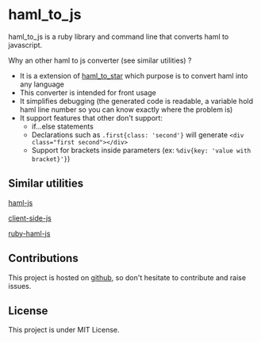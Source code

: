 haml_to_js
=========

haml_to_js is a ruby library and command line that converts haml to javascript.

Why an other haml to js converter (see similar utilities) ?
* It is a extension of [haml_to_star](https://github.com/sdrdis/haml_to_star) which purpose is to convert haml into any language
* This converter is intended for front usage
* It simplifies debugging (the generated code is readable, a variable hold haml line number so you can know exactly where the problem is)
* It support features that other don't support:
  * if...else statements
  * Declarations such as `.first{class: 'second'}` will generate `<div class="first second"></div>`
  * Support for brackets inside parameters (ex: `%div{key: 'value with bracket}'}`)

Similar utilities
-----------------

[haml-js](https://github.com/creationix/haml-js)

[client-side-js](https://github.com/uglyog/clientside-haml-js)

[ruby-haml-js](https://github.com/dnagir/ruby-haml-js)

Contributions
-------------

This project is hosted on [github](https://github.com/sdrdis/haml_to_js), so don't hesitate to contribute and raise issues.

License
-------

This project is under MIT License.
